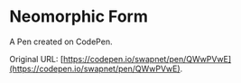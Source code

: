 # Neomorphic Form

A Pen created on CodePen.

Original URL: [https://codepen.io/swapnet/pen/QWwPVwE](https://codepen.io/swapnet/pen/QWwPVwE).

